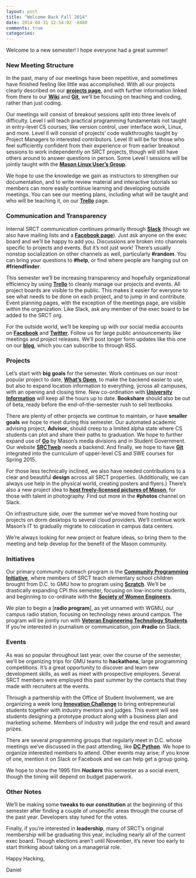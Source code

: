 ```yaml
---
layout: post
title: "Welcome Back Fall 2014"
date: 2014-08-31 12:54:02 -0400
comments: true
categories: 
---
```


Welcome to a new semester! I hope everyone had a great summer!

### New Meeting Structure

In the past, many of our meetings have been repetitive, and sometimes have finished feeling like little was accomplished. With all our projects clearly described on our [**projects page**](http://srct.gmu.edu/projects), and with further information linked from there to our [**Wiki**](http://wiki.srct.gmu.edu) and [**Git**](http://git.gmu.edu), we’ll be focusing on teaching and coding, rather than just coding.

Our meetings will consist of breakout sessions split into three levels of difficulty. Level I will teach practical programming fundamentals not taught in entry-level CS courses, like version control, user interface work, Linux, and more. Level II will consist of projects’ code walkthroughs taught by Project Managers to interested contributors. Level III will be for those who feel sufficiently confident from their experience or from earlier breakout sessions to work independently on SRCT projects, though will still have others around to answer questions in person. Some Level I sessions will be jointly taught with the [**Mason Linux User’s Group**](http://gmulug.com).

We hope to use the knowledge we gain as instructors to strengthen our documentation, and to write review material and interactive tutorials so members can more easily continue learning and developing outside meetings. You can see our meeting plans, including what will be taught and who will be teaching it, on our [**Trello**](http://trello.com/srct) page.

### Communication and Transparency

Internal SRCT communication continues primarily through [**Slack**](http://slack.com) (though we also have mailing lists and a [**Facebook page**](http://fb.com/MasonSRCT)). Just ask anyone on the exec board and we’ll be happy to add you. Discussions are broken into channels specific to projects and events. But it’s not just work! There’s usually nonstop socialization on other channels as well, particularly **#random**. You can bring your questions to **#help**, or find where people are hanging out on **#friendfinder**.

This semester we’ll be increasing transparency and hopefully organizational efficiency by using [**Trello**](http://trello.com/srct) to cleanly manage our projects and events. All project boards are visible to the public. This makes it easier for everyone to see what needs to be done on each project, and to jump in and contribute. Event planning pages, with the exception of the meetings page, are visible within the organization. Like Slack, ask any member of the exec board to be added to the SRCT org.

For the outside world, we’ll be keeping up with our social media accounts on [**Facebook**](http://fb.com/MasonSRCT) and [**Twitter**](http://twitter.com/MasonSRCT). Follow us for large public announcements like meetings and project releases. We’ll post longer form updates like this one on our [**blog**](http://blog.srct.gmu.edu), which you can subscribe to through RSS.

### Projects

Let’s start with **big goals** for the semester. Work continues on our most popular project to date, [**What’s Open**](http://whatsopen.gmu.edu), to make the backend easier to use, but also to expand location information to everything, ÿcross all campuses, with an opening and closing time. New co-ordination with [**University Information**](http://information.gmu.edu) will keep all the hours up to date. **Bookshare** should also be out of beta, ready before the end-of-the-semester rush to sell textbooks.

There are plenty of other projects we continue to maintain, or have **smaller goals** we hope to meet during this semester. Our automated academic advising project, **Advisor**, should creep to a limited alpha state where CS students can plot and share their paths to graduation. We hope to further expand use of [**Go**](http://go.gmu.edu) by Mason’s media divisions and in Student Government. Our website [**SRCTweb**](http://srct.gmu.edu) needs a backend. And finally, we hope to have [**Git**](http://git.gmu.edu) integrated into the curriculum of upper-level CS and SWE courses for Spring 2015.

For those less technically inclined, we also have needed contributions to a clear and beautiful **design** across all SRCT properties. (Additionally, we can always use help in the physical world, creating posters and flyers.) There’s also a new project idea to [**host freely-licensed pictures of Mason**](http://photos.srct.gmu.edu), for those with talent in photography. Find out more in the **#photos** channel on Slack.

On infrastructure side, over the summer we’ve moved from hosting our projects on dorm desktops to several cloud providers.  We’ll continue work Mason’s IT to gradually migrate to colocation in campus data centers.

We’re always looking for new project or feature ideas, so bring them to the meeting and help develop for the benefit of the Mason community.

### Initiatives

Our primary community outreach program is the [**Community Programming Initiative**](http://cpi.srct.gmu.edu), where members of SRCT teach elementary school children brought from D.C. to GMU how to program using [**Scratch**](http://scratch.mit.edu). We’ll be drastically expanding CPI this semester, focusing on low-income students, and beginning to co-ordinate with the [**Society of Women Engineers**](http://gmuswe.onmason.com).

We plan to begin a [**radio program**], as yet unnamed with WGMU, our campus radio station, focusing on technology news around campus. The program will be jointly run with [**Veteran Engineering Technology Students**](http://www.gmu.edu/org/vets). If you’re interested in journalism or communication, join **#radio** on Slack.

### Events

As was so popular throughout last year, over the course of the semester, we’ll be organizing trips for GMU teams to **hackathons**, large programming competitions. It’s a great opportunity to discover and learn new development skills, as well as meet with prospective employers. Several SRCT members were employed this past summer by the contacts that they made with recruiters at the events.

Through a partnership with the Office of Student Involvement, we are organizing a week long [**Innovation Challenge**](http://tic.srct.gmu.edu) to bring entrepreneurial students together with industry mentors and judges. This event will see students designing a prototype product along with a business plan and marketing scheme. Members of industry will judge the end result and award prizes.

There are several programming groups that regularly meet in D.C. whose meetings we’ve discussed in the past attending, like [**DC Python**](http://www.dcpython.org). We hope to organize interested members to attend. Other events may arise; if you know of one, mention it on Slack or Facebook and we can help get a group going.

We hope to show the 1995 film ***Hackers*** this semester as a social event, though the timing will depend on budget paperwork.

### Other Notes

We’ll be making some **tweaks to our constitution** at the beginning of this semester after finding a couple of unspecific areas through the course of the past year. Developers stay tuned for the votes.

Finally, if you’re interested in **leadership**, many of SRCT’s original membership will be graduating this year, including nearly all of the current exec board. Though elections aren’t until November, it’s never too early to start thinking about taking on a managerial role.

Happy Hacking,

Daniel


